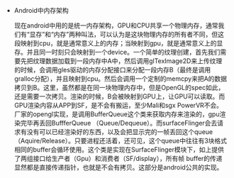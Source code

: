 * Android中内存架构

	现在android中用的是统一内存架构，GPU和CPU共享一个物理内存，通常我们有“显存”和“内存”两种叫法，可以认为是这块物理内存的所有者不同，但这段映射到cpu，就是通常意义上的内存；当映射到gpu，就是通常意义上的显存。并且同一时刻只会映射到一个device。一个简单的纹理创建，首先我们需要先把纹理数据加载到一段内存中A中，然后调用glTexImage2D来上传纹理的时候，会调用gles驱动的内存分配接口来分配一段内存B（最终是调用gralloc分配），并且映射到cpu。然后会调用一个定制的memcpy来把A的数据拷贝到B。这里，虽然都是在同一块物理内存中，但是OpenGL的spec如此，还是需要一次拷贝。渲染的时候，B会被映射到GPU上，让GPU可以读取。而GPU渲染内容从APP到SF，是不会有搬运，至少Mali和sgx PowerVR不会。厂家的opengl实现，是调用BufferQueue这个类来获取内存来渲染的，gpu渲染完毕再丢回BuffferQueue （Queue/Dequeue）。而surfaceFlinger会去请求有没有可以已经渲染好的东西，以及会把显示完的一帧丢回这个queue（Aquire/Release）。只要进程还活着，还可见，这个queue中往往有3块格式相同的buffer会循环使用。这个类是实现在SurfaceFlinger模块下，如上提供了两组接口给生产者（Gpu）和消费者（SF/display），所有帧 buffer的传递显然都是直接传递指针，也就是不会有拷贝。这部分是android公共的实现。

